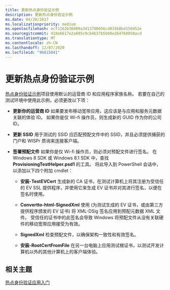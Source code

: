 ```yaml
---
title: 更新热点身份验证示例
description: 更新热点身份验证示例
ms.date: 04/20/2017
ms.localizationpriority: medium
ms.openlocfilehash: ecf1162b36009a3413700056cd03568bd150d52e
ms.sourcegitcommit: 418e6617e2a695c9cb4b37b5b60e264760858acd
ms.translationtype: MT
ms.contentlocale: zh-CN
ms.lasthandoff: 12/07/2020
ms.locfileid: "96815041"
---
```

# <a name="update-the-hotspot-authentication-sample"></a>更新热点身份验证示例


[热点身份验证示例](/samples/browse/)项目使用默认的运营商 ID 和应用程序家族名称。 若要在自己的测试环境中使用此示例，必须更改以下项：

-   **更新你的运营商 ID** 如果要发布移动宽带应用，这应该是与应用和服务元数据关联的体验 ID。 如果你是仅 Wi-fi 操作员，则生成新的 GUID 作为你的公司 ID。

-   **更新 SSID** 用于测试的 SSID 应匹配预配文件中的 SSID，并且必须提供捕获的门户和 WISPr 质询来连接客户端。

-   **签署预配文件** 如果你是仅 Wi-fi 操作员，则必须对预配文件进行签名。 在 Windows 8 SDK 或 Windows 8.1 SDK 中，查找 **ProvisioningTestHelper.psd1** 的工具。 将此导入到 PowerShell 会话中，以添加以下四个附加 cmdlet：

    -   **安装-TestEVCert** 生成新的 CA 证书，在测试计算机上将其注册为受信任的 EV SSL 提供程序，并使用它来生成 EV 证书并对其进行签名，以便在签名时使用。

    -   **Convertto-html-SignedXml** 使用 (为测试生成的 EV 证书，或由第三方提供程序颁发的 EV 证书) 将 XML-DSig 签名应用到预配元数据 XML 文件。 受信任的证书中的此签名会导致 Windows 将预配文件从没有关联硬件的移动宽带应用接受为有效。

    -   **SignedXml** 检查预配文件，以确保架构一致性和有效签名。

    -   **安装-RootCertFromFile** 在另一台电脑上应用测试根证书，以测试开发计算机以外的其他计算机上的客户端体验。

## <a name="span-idrelated_topicsspanrelated-topics"></a><span id="related_topics"></span>相关主题


[热点身份验证应用入门](review-the-hotspot-authentication-sample.md)

 

